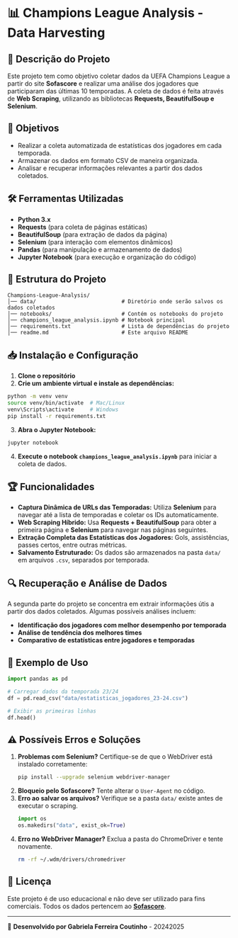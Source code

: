 # 📊 Champions League Analysis - Data Harvesting

## 📌 Descrição do Projeto
Este projeto tem como objetivo coletar dados da UEFA Champions League a partir do site **Sofascore** e realizar uma análise dos jogadores que participaram das últimas 10 temporadas. A coleta de dados é feita através de **Web Scraping**, utilizando as bibliotecas **Requests, BeautifulSoup e Selenium**.

## 🎯 Objetivos
- Realizar a coleta automatizada de estatísticas dos jogadores em cada temporada.
- Armazenar os dados em formato CSV de maneira organizada.
- Analisar e recuperar informações relevantes a partir dos dados coletados.

## 🛠 Ferramentas Utilizadas
- **Python 3.x**
- **Requests** (para coleta de páginas estáticas)
- **BeautifulSoup** (para extração de dados da página)
- **Selenium** (para interação com elementos dinâmicos)
- **Pandas** (para manipulação e armazenamento de dados)
- **Jupyter Notebook** (para execução e organização do código)

## 📂 Estrutura do Projeto
```
Champions-League-Analysis/
│── data/                           # Diretório onde serão salvos os dados coletados
│── notebooks/                      # Contém os notebooks do projeto
│── champions_league_analysis.ipynb # Notebook principal
│── requirements.txt                # Lista de dependências do projeto
│── readme.md                       # Este arquivo README
```

## 📥 Instalação e Configuração
1. **Clone o repositório**
2. **Crie um ambiente virtual e instale as dependências:**
```bash
python -m venv venv
source venv/bin/activate  # Mac/Linux
venv\Scripts\activate     # Windows
pip install -r requirements.txt
```

3. **Abra o Jupyter Notebook:**
```bash
jupyter notebook
```

4. **Execute o notebook `champions_league_analysis.ipynb`** para iniciar a coleta de dados.

## 🏆 Funcionalidades
- **Captura Dinâmica de URLs das Temporadas:** Utiliza **Selenium** para navegar até a lista de temporadas e coletar os IDs automaticamente.
- **Web Scraping Híbrido:** Usa **Requests + BeautifulSoup** para obter a primeira página e **Selenium** para navegar nas páginas seguintes.
- **Extração Completa das Estatísticas dos Jogadores:** Gols, assistências, passes certos, entre outras métricas.
- **Salvamento Estruturado:** Os dados são armazenados na pasta `data/` em arquivos `.csv`, separados por temporada.

## 🔍 Recuperação e Análise de Dados
A segunda parte do projeto se concentra em extrair informações útis a partir dos dados coletados. Algumas possíveis análises incluem:
- **Identificação dos jogadores com melhor desempenho por temporada**
- **Análise de tendência dos melhores times**
- **Comparativo de estatísticas entre jogadores e temporadas**

## 📌 Exemplo de Uso
```python
import pandas as pd

# Carregar dados da temporada 23/24
df = pd.read_csv("data/estatisticas_jogadores_23-24.csv")

# Exibir as primeiras linhas
df.head()
```

## ⚠️ Possíveis Erros e Soluções
1. **Problemas com Selenium?** Certifique-se de que o WebDriver está instalado corretamente:
   ```bash
   pip install --upgrade selenium webdriver-manager
   ```
2. **Bloqueio pelo Sofascore?** Tente alterar o `User-Agent` no código.
3. **Erro ao salvar os arquivos?** Verifique se a pasta `data/` existe antes de executar o scraping.
   ```python
   import os
   os.makedirs("data", exist_ok=True)
   ```
4. **Erro no WebDriver Manager?** Exclua a pasta do ChromeDriver e tente novamente.
   ```bash
   rm -rf ~/.wdm/drivers/chromedriver
   ```

## 📄 Licença
Este projeto é de uso educacional e não deve ser utilizado para fins comerciais. Todos os dados pertencem ao **[Sofascore](https://www.sofascore.com/)**.

---

📌 **Desenvolvido por Gabriela Ferreira Coutinho** - 20242025